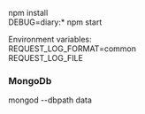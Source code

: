 npm install  
DEBUG=diary:* npm start

Environment variables:  
REQUEST_LOG_FORMAT=common  
REQUEST_LOG_FILE  


### MongoDb  
mongod --dbpath data  